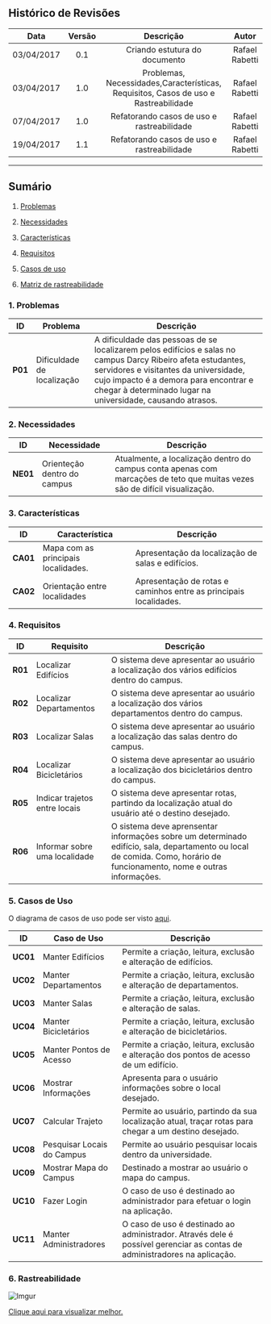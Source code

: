 ## Histórico de Revisões
| Data | Versão | Descrição | Autor |
|:----:|:------:|:---------:|:-----:|
|03/04/2017|0.1|Criando estutura do documento|Rafael Rabetti|
|03/04/2017|1.0|Problemas, Necessidades,Características, Requisitos, Casos de uso e Rastreabilidade|Rafael Rabetti|
|07/04/2017|1.0|Refatorando casos de uso e rastreabilidade|Rafael Rabetti|
|19/04/2017|1.1|Refatorando casos de uso e rastreabilidade|Rafael Rabetti|
***
## Sumário

1. [Problemas](#1-problemas)

2. [Necessidades](#2-necessidades)

3. [Características](#3-características)

4. [Requisitos](#4-requisitos)

5. [Casos de uso](#5-casos-de-uso)

6. [Matriz de rastreabilidade](#6-matriz-de-rastreabilidade)


### 1. Problemas

| **ID**   | **Problema**     | **Descrição**|
|----------|-----------------|---------------|
| **P01** | Dificuldade de localização |A dificuldade das pessoas de se localizarem pelos edifícios e salas no campus Darcy Ribeiro afeta estudantes, servidores e visitantes da universidade, cujo impacto é a demora para encontrar e chegar à determinado lugar na universidade, causando atrasos.|

### 2. Necessidades

| **ID**   | **Necessidade**     | **Descrição**|
|----------|-----------------|---------------|
|**NE01**|Orienteção dentro do campus|Atualmente, a localização dentro do campus conta apenas com marcações de teto que muitas vezes são de difícil visualização.|

### 3. Características

| **ID**   | **Característica**     | **Descrição**|
|----------|-----------------|---------------|
|**CA01**|Mapa com as principais localidades.| Apresentação da localização de salas e edifícios.|
|**CA02**|Orientação entre localidades| Apresentação de rotas e caminhos entre as principais localidades. |

### 4. Requisitos
| **ID**   | **Requisito**     | **Descrição**|
|----------|-----------------|---------------|
|**R01**|Localizar Edifícios|O sistema deve apresentar ao usuário a localização dos vários edifícios dentro do campus.|
|**R02**|Localizar Departamentos|O sistema deve apresentar ao usuário a localização dos vários departamentos dentro do campus.|
|**R03**|Localizar Salas|O sistema deve apresentar ao usuário a localização das salas dentro do campus.|
|**R04**|Localizar Bicicletários|O sistema deve apresentar ao usuário a localização dos bicicletários dentro do campus.|
|**R05**|Indicar trajetos entre locais|O sistema deve apresentar rotas, partindo da localização atual do usuário até o destino desejado.|
|**R06**|Informar sobre uma localidade|O sistema deve aprensentar informações sobre um determinado edifício, sala, departamento ou local de comida. Como, horário de funcionamento, nome e outras informações.|

### 5. Casos de Uso

O diagrama de casos de uso pode ser visto [aqui](https://github.com/fga-gpp-mds/2017.1-OndeE-UnB/wiki/Diagrama-de-Casos-de-Uso).

| **ID**   | **Caso de Uso**     | **Descrição**|
|----------|-----------------|---------------|
|**UC01**|Manter Edifícios|Permite a criação, leitura, exclusão e alteração de edifícios.|
|**UC02**|Manter Departamentos|Permite a criação, leitura, exclusão e alteração de departamentos.|
|**UC03**|Manter Salas |Permite a criação, leitura, exclusão e alteração de salas.|
|**UC04**|Manter Bicicletários|Permite a criação, leitura, exclusão e alteração de bicicletários.|
|**UC05**|Manter Pontos de Acesso|Permite a criação, leitura, exclusão e alteração dos pontos de acesso de um edifício.|
|**UC06**|Mostrar Informações|Apresenta para o usuário informações sobre o local desejado. |
|**UC07**|Calcular Trajeto|Permite ao usuário, partindo da sua localização atual, traçar rotas para chegar a um destino desejado.|
|**UC08**|Pesquisar Locais do Campus|Permite ao usuário pesquisar locais dentro da universidade.|
|**UC09**|Mostrar Mapa do Campus|Destinado a mostrar ao usuário o mapa do campus.|
|**UC10**|Fazer Login|O caso de uso é destinado ao administrador para efetuar o login na aplicação.|
|**UC11**|Manter Administradores|O caso de uso é destinado ao administrador. Através dele é possível gerenciar as contas de administradores na aplicação.|

### 6. Rastreabilidade
![Imgur](http://i.imgur.com/hfcPX11.png)

[Clique aqui para visualizar melhor.](http://i.imgur.com/hfcPX11.png)
